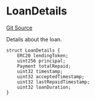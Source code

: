 # LoanDetails
[Git Source](https://github.com/teller-protocol/teller-protocol-v2/blob/f4bf5a00ae7113b0344876c13db9b3dd705154f6/contracts/TellerV2Storage.sol)

Details about the loan.


```solidity
struct LoanDetails {
    ERC20 lendingToken;
    uint256 principal;
    Payment totalRepaid;
    uint32 timestamp;
    uint32 acceptedTimestamp;
    uint32 lastRepaidTimestamp;
    uint32 loanDuration;
}
```

